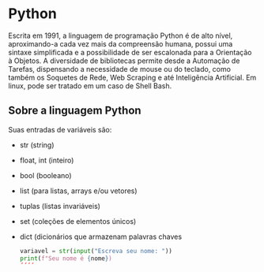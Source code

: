 # Python
Escrita em 1991, a linguagem de programação Python é de alto nível, aproximando-a cada vez mais da compreensão humana, possui uma sintaxe simplificada e a possibilidade de ser escalonada para a Orientação à Objetos. A diversidade de bibliotecas permite desde a Automação de Tarefas, dispensando a necessidade de mouse ou do teclado, como também os Soquetes de Rede, Web Scraping e até Inteligência Artificial. Em linux, pode ser tratado em um caso de Shell Bash.

## Sobre a linguagem Python
Suas entradas de variáveis são:
- str (string)
- float, int (inteiro)
- bool (booleano)
- list (para listas, arrays e/ou vetores)
- tuplas (listas invariáveis)
- set (coleções de elementos únicos)
- dict (dicionários que armazenam palavras chaves

  ```` python
  variavel = str(input("Escreva seu nome: "))
  print(f"Seu nome é {nome})
  ´´´´
